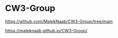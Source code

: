 # CW3-Group

https://github.com/MalekNaab/CW3-Group/tree/main

https://maleknaab.github.io/CW3-Group/
